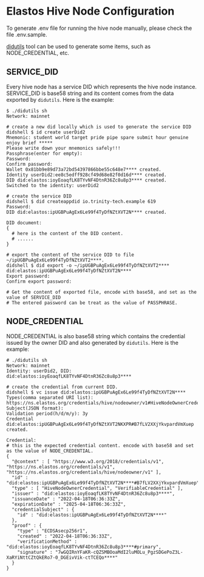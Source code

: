 Elastos Hive Node Configuration
===============================

To generate .env file for running the hive node manually, please check the file .env.sample.

[didutils](https://github.com/elastos/Elastos.DID.Java.SDK/releases) tool can be used to generate some items, such as NODE_CREDENTIAL, etc.

## SERVICE_DID

Every hive node has a service DID which represents the hive node instance. SERVICE_DID is base58 string and its content comes from the data exported by `didutils`. Here is the example:

```shell
$ ./didutils sh
Network: mainnet

# create a new did locally which is used to generate the service DID
didshell $ id create userDid2
Mnemonic: student world target pride pipe spare submit hour genuine enjoy brief *****
Please write down your mnemonics safely!!!
Passphrase(enter for empty): 
Password: 
Confirm password: 
Wallet 0x81bb9e89d73a72bd54397866bbe55c648e7**** created.
Identity userDid2:ee8c5edff928cf49d68e82f0d16d**** created.
DID did:elastos:ioyEoaqfLK8TYvNF4DtnR36Zc8u8p3**** created.
Switched to the identity: userDid2

# create the service DID
didshell $ did createappdid io.trinity-tech.example 619
Password: 
DID did:elastos:ipUGBPuAgEx6Le99f4TyDfNZtXVT2N**** created.

DID document:
{
  # here is the content of the DID content.
  # ......
}

# export the content of the service DID to file ~/ipUGBPuAgEx6Le99f4TyDfNZtXVT2****.
didshell $ did export -o ~/ipUGBPuAgEx6Le99f4TyDfNZtXVT2**** did:elastos:ipUGBPuAgEx6Le99f4TyDfNZtXVT2N****
Export password: 
Confirm export password: 

# Get the content of exported file, encode with base58, and set as the value of SERVICE_DID
# The entered password can be treat as the value of PASSPHRASE.
```

## NODE_CREDENTIAL

NODE_CREDENTIAL is also base58 string which contains the credential issued by the owner DID and also generated by `didutils`. Here is the example:

```shell
# ./didutils sh
Network: mainnet
Identity: userDid2, DID: did:elastos:ioyEoaqfLK8TYvNF4DtnR36Zc8u8p3****

# create the credential from current DID.
didshell $ vc issue did:elastos:ipUGBPuAgEx6Le99f4TyDfNZtXVT2N****
Types(comma separated URI list): https://ns.elastos.org/credentials/hive/nodeowner/v1#HiveNodeOwnerCredential
Subject(JSON format): 
Validation period(h/d/m/y): 3y
Credential did:elastos:ipUGBPuAgEx6Le99f4TyDfNZtXVT2NKXPR#B7fLV2XXjYkvpardVmXuep created.

Credential:
# this is the expected credential content. encode with base58 and set as the value of NODE_CREDENTIAL.
{
  "@context" : [ "https://www.w3.org/2018/credentials/v1", "https://ns.elastos.org/credentials/v1", "https://ns.elastos.org/credentials/hive/nodeowner/v1" ],
  "id" : "did:elastos:ipUGBPuAgEx6Le99f4TyDfNZtXVT2N****#B7fLV2XXjYkvpardVmXuep",
  "type" : [ "HiveNodeOwnerCredential", "VerifiableCredential" ],
  "issuer" : "did:elastos:ioyEoaqfLK8TYvNF4DtnR36Zc8u8p3****",
  "issuanceDate" : "2022-04-18T06:36:33Z",
  "expirationDate" : "2025-04-18T06:36:33Z",
  "credentialSubject" : {
    "id" : "did:elastos:ipUGBPuAgEx6Le99f4TyDfNZtXVT2N****"
  },
  "proof" : {
    "type" : "ECDSAsecp256r1",
    "created" : "2022-04-18T06:36:33Z",
    "verificationMethod" : "did:elastos:ioyEoaqfLK8TYvNF4DtnR36Zc8u8p3****#primary",
    "signature" : "7wGQIRnYFaKR-cQZSMBOoaMdI2luMOLu_PgzSDGePoZ3L-XaRYiNttCZtQkERo7-0_DGEivVik-ctTCEQo****"
  }
}
```
